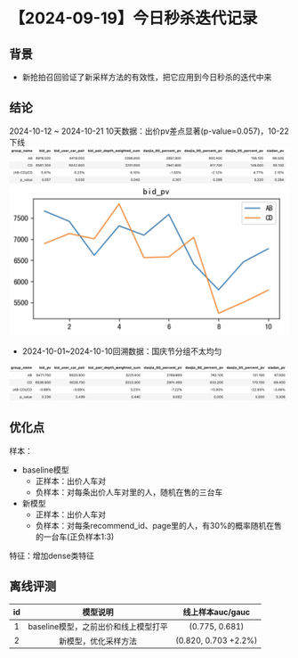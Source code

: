 # 【2024-09-19】今日秒杀迭代记录
## 背景
- 新抢拍召回验证了新采样方法的有效性，把它应用到今日秒杀的迭代中来

## 结论
2024-10-12 ~ 2024-10-21 10天数据：出价pv差点显著(p-value=0.057)，10-22下线
<img src="./pic/res.png" alt="指标" width="666" />
<img src="./pic/bid curve.png" alt="出价曲线" width="666" />
- 2024-10-01~2024-10-10回溯数据：国庆节分组不太均匀
<img src="./pic/retrace.png" alt="回溯指标" width="666" />

## 优化点
样本：
- baseline模型
  - 正样本：出价人车对
  - 负样本：对每条出价人车对里的人，随机在售的三台车
- 新模型
  - 正样本：出价人车对
  - 负样本：对每条recommend_id、page里的人，有30%的概率随机在售的一台车(正负样本1:3)

特征：增加dense类特征
## 离线评测
| id  | 模型说明 | 	线上样本auc/gauc |
|:---:|:---:|:---:|
| 1 | baseline模型，之前出价和线上模型打平 | (0.775, 0.681)| (0.751, 0.772)| 上一版秒杀的采样方法|
| 2 |  新模型，优化采样方法  | (0.820, 0.703 +2.2%) | 
